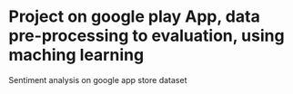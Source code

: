 # Project on google play App, data pre-processing to evaluation, using maching learning 
Sentiment analysis on google app store dataset
